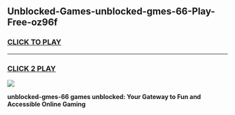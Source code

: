 
## Unblocked-Games-unblocked-gmes-66-Play-Free-oz96f
<h3>
<a href="https://premium76.site?title=unblocked-gmes-66&ref=18A1">CLICK TO PLAY</a></h3>
<hr>

<h3>
<a href="https://premium76.site?title=unblocked-gmes-66&ref=18A1">CLICK 2 PLAY</a>
  
</h3>

<a href="https://premium76.site?title=unblocked-gmes-66&ref=18A1"><img src="https://clearcache.store/games.png"></a>


**unblocked-gmes-66 games unblocked: Your Gateway to Fun and Accessible Online Gaming**
